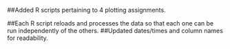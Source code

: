 ##Added R scripts pertaining to 4 plotting assignments. 

##Each R script reloads and processes the data so that each one can be run independently of the others.
##Updated dates/times and column names for readability.